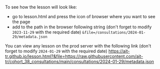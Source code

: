 To see how the lesson will look like:
- go to lesson.html and press the icon of browser where you want to see the page
- add to the path in the browser following string (don't forget to modify `2023-11-29` with the required date)
  `&file=/consultations/2024-01-29/metadata.json`

You can view any lesson on the prod server with the following link
(don't forget to modify `2024-01-29` with the required date)
https://ait-tr.github.io/lesson.html?&file=https://raw.githubusercontent.com/ait-tr/cohort_38_consultations/main/consultations/2024-01-29/metadata.json